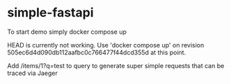 # simple-fastapi

To start demo simply
    docker compose up

HEAD is currently not working. Use 'docker compose up' on revision 505ec6d4d090db112aafbc0c766477f44dcd355d at this point.    

Add /items/1?q=test to query to generate super simple requests that can be traced via Jaeger
